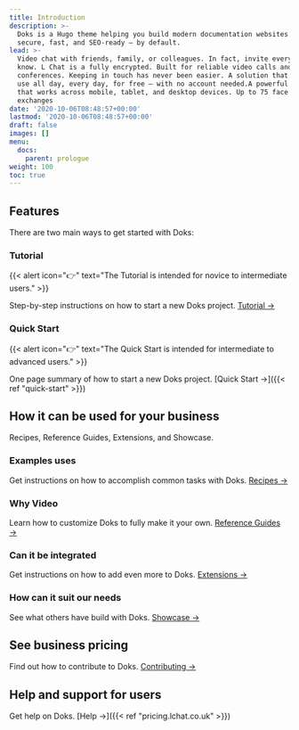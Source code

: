 ```yaml
---
title: Introduction
description: >-
  Doks is a Hugo theme helping you build modern documentation websites that are
  secure, fast, and SEO-ready — by default.
lead: >-
  Video chat with friends, family, or colleagues. In fact, invite everyone you
  know. L Chat is a fully encrypted. Built for reliable video calls and
  conferences. Keeping in touch has never been easier. A solution that you can
  use all day, every day, for free — with no account needed.A powerful solution
  that works across mobile, tablet, and desktop devices. Up to 75 face to face
  exchanges
date: '2020-10-06T08:48:57+00:00'
lastmod: '2020-10-06T08:48:57+00:00'
draft: false
images: []
menu:
  docs:
    parent: prologue
weight: 100
toc: true
---
```

## Features

There are two main ways to get started with Doks:

### Tutorial

{{< alert icon="👉" text="The Tutorial is intended for novice to intermediate users." >}}

Step-by-step instructions on how to start a new Doks project. [Tutorial →](https://getdoks.org/tutorial/introduction/)

### Quick Start

{{< alert icon="👉" text="The Quick Start is intended for intermediate to advanced users." >}}

One page summary of how to start a new Doks project. \[Quick Start →]\({{< ref "quick-start" >}})

## How it can be used for your business

Recipes, Reference Guides, Extensions, and Showcase.

### Examples uses

Get instructions on how to accomplish common tasks with Doks. [Recipes →](https://getdoks.org/docs/recipes/project-configuration/)

### Why Video

Learn how to customize Doks to fully make it your own. [Reference Guides →](https://getdoks.org/docs/reference-guides/security/)

### Can it be integrated

Get instructions on how to add even more to Doks. [Extensions →](https://getdoks.org/docs/extensions/add-google-fonts/)

### How can it suit our needs

See what others have build with Doks. [Showcase →](https://getdoks.org/showcase/neutrino-oscillations/)

## See business pricing

Find out how to contribute to Doks. [Contributing →](https://getdoks.org/docs/contributing/how-to-contribute/)

## Help and support for users

Get help on Doks. \[Help →]\({{< ref "pricing.lchat.co.uk" >}})

